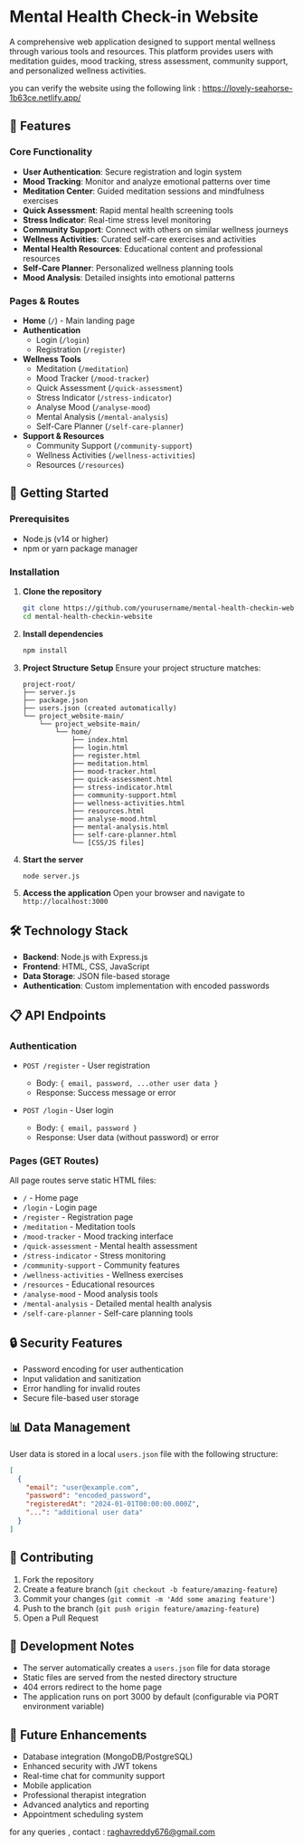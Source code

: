 # Mental Health Check-in Website

A comprehensive web application designed to support mental wellness through various tools and resources. This platform provides users with meditation guides, mood tracking, stress assessment, community support, and personalized wellness activities.

you can verify the website using the following link : https://lovely-seahorse-1b63ce.netlify.app/
## 🌟 Features

### Core Functionality
- **User Authentication**: Secure registration and login system
- **Mood Tracking**: Monitor and analyze emotional patterns over time
- **Meditation Center**: Guided meditation sessions and mindfulness exercises
- **Quick Assessment**: Rapid mental health screening tools
- **Stress Indicator**: Real-time stress level monitoring
- **Community Support**: Connect with others on similar wellness journeys
- **Wellness Activities**: Curated self-care exercises and activities
- **Mental Health Resources**: Educational content and professional resources
- **Self-Care Planner**: Personalized wellness planning tools
- **Mood Analysis**: Detailed insights into emotional patterns

### Pages & Routes
- **Home** (`/`) - Main landing page
- **Authentication**
  - Login (`/login`)
  - Registration (`/register`)
- **Wellness Tools**
  - Meditation (`/meditation`)
  - Mood Tracker (`/mood-tracker`)
  - Quick Assessment (`/quick-assessment`)
  - Stress Indicator (`/stress-indicator`)
  - Analyse Mood (`/analyse-mood`)
  - Mental Analysis (`/mental-analysis`)
  - Self-Care Planner (`/self-care-planner`)
- **Support & Resources**
  - Community Support (`/community-support`)
  - Wellness Activities (`/wellness-activities`)
  - Resources (`/resources`)

## 🚀 Getting Started

### Prerequisites
- Node.js (v14 or higher)
- npm or yarn package manager

### Installation

1. **Clone the repository**
   ```bash
   git clone https://github.com/yourusername/mental-health-checkin-website.git
   cd mental-health-checkin-website
   ```

2. **Install dependencies**
   ```bash
   npm install
   ```

3. **Project Structure Setup**
   Ensure your project structure matches:
   ```
   project-root/
   ├── server.js
   ├── package.json
   ├── users.json (created automatically)
   └── project_website-main/
       └── project_website-main/
           └── home/
               ├── index.html
               ├── login.html
               ├── register.html
               ├── meditation.html
               ├── mood-tracker.html
               ├── quick-assessment.html
               ├── stress-indicator.html
               ├── community-support.html
               ├── wellness-activities.html
               ├── resources.html
               ├── analyse-mood.html
               ├── mental-analysis.html
               ├── self-care-planner.html
               └── [CSS/JS files]
   ```

4. **Start the server**
   ```bash
   node server.js
   ```

5. **Access the application**
   Open your browser and navigate to `http://localhost:3000`

## 🛠️ Technology Stack

- **Backend**: Node.js with Express.js
- **Frontend**: HTML, CSS, JavaScript
- **Data Storage**: JSON file-based storage
- **Authentication**: Custom implementation with encoded passwords

## 📋 API Endpoints

### Authentication
- `POST /register` - User registration
  - Body: `{ email, password, ...other user data }`
  - Response: Success message or error

- `POST /login` - User login
  - Body: `{ email, password }`
  - Response: User data (without password) or error

### Pages (GET Routes)
All page routes serve static HTML files:
- `/` - Home page
- `/login` - Login page
- `/register` - Registration page
- `/meditation` - Meditation tools
- `/mood-tracker` - Mood tracking interface
- `/quick-assessment` - Mental health assessment
- `/stress-indicator` - Stress monitoring
- `/community-support` - Community features
- `/wellness-activities` - Wellness exercises
- `/resources` - Educational resources
- `/analyse-mood` - Mood analysis tools
- `/mental-analysis` - Detailed mental health analysis
- `/self-care-planner` - Self-care planning tools

## 🔒 Security Features

- Password encoding for user authentication
- Input validation and sanitization
- Error handling for invalid routes
- Secure file-based user storage

## 📊 Data Management

User data is stored in a local `users.json` file with the following structure:
```json
[
  {
    "email": "user@example.com",
    "password": "encoded_password",
    "registeredAt": "2024-01-01T00:00:00.000Z",
    "...": "additional user data"
  }
]
```

## 🤝 Contributing

1. Fork the repository
2. Create a feature branch (`git checkout -b feature/amazing-feature`)
3. Commit your changes (`git commit -m 'Add some amazing feature'`)
4. Push to the branch (`git push origin feature/amazing-feature`)
5. Open a Pull Request

## 📝 Development Notes

- The server automatically creates a `users.json` file for data storage
- Static files are served from the nested directory structure
- 404 errors redirect to the home page
- The application runs on port 3000 by default (configurable via PORT environment variable)

## 🔮 Future Enhancements

- Database integration (MongoDB/PostgreSQL)
- Enhanced security with JWT tokens
- Real-time chat for community support
- Mobile application
- Professional therapist integration
- Advanced analytics and reporting
- Appointment scheduling system

for any queries , contact : raghavreddy676@gmail.com 
